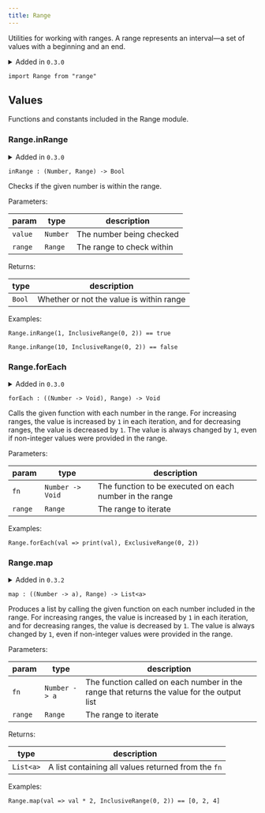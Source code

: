 ```yaml
---
title: Range
---
```


Utilities for working with ranges. A range represents an interval—a set of values with a beginning and an end.

<details disabled>
<summary tabindex="-1">Added in <code>0.3.0</code></summary>
No other changes yet.
</details>

```grain
import Range from "range"
```

## Values

Functions and constants included in the Range module.

### Range.**inRange**

<details disabled>
<summary tabindex="-1">Added in <code>0.3.0</code></summary>
No other changes yet.
</details>

```grain
inRange : (Number, Range) -> Bool
```

Checks if the given number is within the range.

Parameters:

|param|type|description|
|-----|----|-----------|
|`value`|`Number`|The number being checked|
|`range`|`Range`|The range to check within|

Returns:

|type|description|
|----|-----------|
|`Bool`|Whether or not the value is within range|

Examples:

```grain
Range.inRange(1, InclusiveRange(0, 2)) == true
```

```grain
Range.inRange(10, InclusiveRange(0, 2)) == false
```

### Range.**forEach**

<details disabled>
<summary tabindex="-1">Added in <code>0.3.0</code></summary>
No other changes yet.
</details>

```grain
forEach : ((Number -> Void), Range) -> Void
```

Calls the given function with each number in the range. For increasing ranges, the value is increased by `1` in each iteration, and for decreasing ranges, the value is decreased by `1`. The value is always changed by `1`, even if non-integer values were provided in the range.

Parameters:

|param|type|description|
|-----|----|-----------|
|`fn`|`Number -> Void`|The function to be executed on each number in the range|
|`range`|`Range`|The range to iterate|

Examples:

```grain
Range.forEach(val => print(val), ExclusiveRange(0, 2))
```

### Range.**map**

<details disabled>
<summary tabindex="-1">Added in <code>0.3.2</code></summary>
No other changes yet.
</details>

```grain
map : ((Number -> a), Range) -> List<a>
```

Produces a list by calling the given function on each number included in the range. For increasing ranges, the value is increased by `1` in each iteration, and for decreasing ranges, the value is decreased by `1`. The value is always changed by `1`, even if non-integer values were provided in the range.

Parameters:

|param|type|description|
|-----|----|-----------|
|`fn`|`Number -> a`|The function called on each number in the range that returns the value for the output list|
|`range`|`Range`|The range to iterate|

Returns:

|type|description|
|----|-----------|
|`List<a>`|A list containing all values returned from the `fn`|

Examples:

```grain
Range.map(val => val * 2, InclusiveRange(0, 2)) == [0, 2, 4]
```

